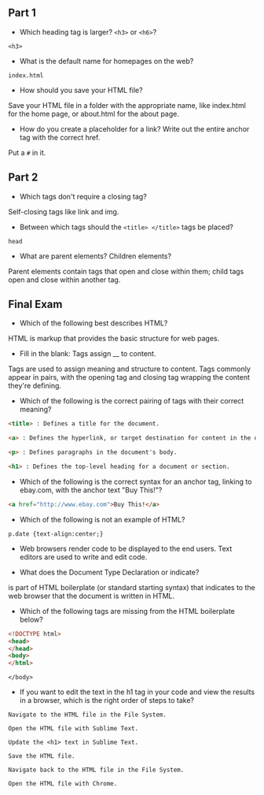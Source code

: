 ## Part 1
* Which heading tag is larger? `<h3>` or `<h6>`?

`<h3>`

* What is the default name for homepages on the web?

`index.html`

* How should you save your HTML file?

Save your HTML file in a folder with the appropriate name, like index.html for the home page, or about.html for the about page.

* How do you create a placeholder for a link? Write out the entire anchor tag with the correct href.

Put a `#` in it.

## Part 2
* Which tags don't require a closing tag?

Self-closing tags like link and img.

* Between which tags should the `<title> </title>` tags be placed?

`head`

* What are parent elements? Children elements?

Parent elements contain tags that open and close within them; child tags open and close within another tag.

## Final Exam

*  Which of the following best describes HTML?

HTML is markup that provides the basic structure for web pages.

* Fill in the blank: Tags assign __ to content.

Tags are used to assign meaning and structure to content. Tags commonly appear in pairs, with the opening tag and closing tag wrapping the content they're defining.

* Which of the following is the correct pairing of tags with their correct meaning?

``` html
<title> : Defines a title for the document.

<a> : Defines the hyperlink, or target destination for content in the document.

<p> : Defines paragraphs in the document's body.

<h1> : Defines the top-level heading for a document or section.
```

* Which of the following is the correct syntax for an anchor tag, linking to ebay.com, with the anchor text "Buy This!"?

```html
<a href="http://www.ebay.com">Buy This!</a>
```

* Which of the following is not an example of HTML?

`p.date {text-align:center;}`

* Web browsers render code to be displayed to the end users. Text editors are used to write and edit code.


* What does the Document Type Declaration or indicate?

<!DOCTYPE html> is part of HTML boilerplate (or standard starting syntax) that indicates to the web browser that the document is written in HTML.

* Which of the following tags are missing from the HTML boilerplate below?

```html
<!DOCTYPE html>
<head>
</head>
<body>
</html>

```
`</body>`

* If you want to edit the text in the h1 tag in your code and view the results in a browser, which is the right order of steps to take?

```
Navigate to the HTML file in the File System.

Open the HTML file with Sublime Text.

Update the <h1> text in Sublime Text.

Save the HTML file.

Navigate back to the HTML file in the File System.

Open the HTML file with Chrome.
```
